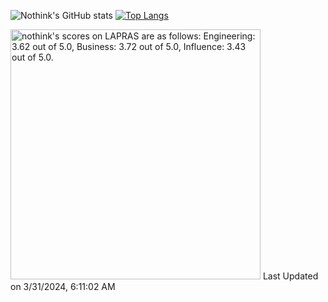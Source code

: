 ![Nothink's GitHub stats](https://github-readme-stats.vercel.app/api?username=nothink&count_private=true&show_icons=true&theme=nord)
[![Top Langs](https://github-readme-stats.vercel.app/api/top-langs/?username=nothink&layout=compact&count_private=true&show_icons=true&theme=nord)](https://github.com/anuraghazra/github-readme-stats)

<!--START_SECTION:lapras-card-->
<p ><a href="https://lapras.com/public/nothink" target="_blank" rel="noopener noreferrer"><img alt="nothink's scores on LAPRAS are as follows: Engineering: 3.62 out of 5.0, Business: 3.72 out of 5.0, Influence: 3.43 out of 5.0." src="https://lapras-card-generator.vercel.app/api/svg?e=3.62&b=3.72&i=3.43&b1=%23020E27&b2=%230E5593&i1=%23030E21&i2=%231688BF&l=en" width="400" ></a>  
Last Updated on 3/31/2024, 6:11:02 AM</p>
<!--END_SECTION:lapras-card-->
